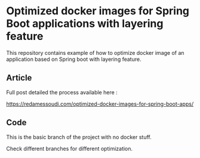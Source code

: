 # Optimized docker images for Spring Boot applications with layering feature
This repository contains example of how to optimize docker image of an application based on Spring boot with layering feature.

## Article
Full post detailed the process available here :

https://redamessoudi.com/optimized-docker-images-for-spring-boot-apps/

## Code
This is the basic branch of the project with no docker stuff.

Check different branches for different optimization.
